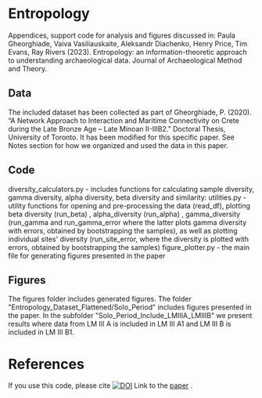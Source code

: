 # Entropology
Appendices, support code for analysis and figures discussed in: Paula Gheorghiade, Vaiva Vasiliauskaite, Aleksandr Diachenko, Henry Price, Tim Evans, Ray Rivers (2023). Entropology: an information-theoretic approach to understanding archaeological data. Journal of Archaeological Method and Theory. 

## Data
The included dataset has been collected as part of Gheorghiade, P. (2020). “A Network Approach to Interaction and Maritime Connectivity on Crete during the Late Bronze Age – Late Minoan II-IIIB2.” Doctoral Thesis, University of Toronto. It has been modified for this specific paper. See Notes section for how we organized and used the data in this paper.

## Code 
diversity_calculators.py - includes functions for calculating sample diversity, gamma diversity, alpha diversity, beta diversity and similarity:
utilities.py - utility functions for opening and pre-processing the data (read_df), plotting beta diversity (run_beta) , alpha_diversity (run_alpha) , gamma_diversity (run_gamma and run_gamma_error where the latter plots gamma diversity with errors, obtained by bootstrapping the samples), as well as plotting individual sites' diversity (run_site_error, where the diversity is plotted with errors, obtained by bootstrapping the samples)
figure_plotter.py - the main file for generating figures presented in the paper

## Figures
The figures folder includes generated figures. The folder "Entropology_Dataset_Flattened/Solo_Period" includes figures presented in the paper. In the subfolder "Solo_Period_Include_LMIIIA_LMIIIB" we present results where data from LM III A is included in LM III A1 and LM III B is included in LM III B1.  

# References
If you use this code, please cite
<a href="https://zenodo.org/badge/latestdoi/650055499"><img src="https://zenodo.org/badge/650055499.svg" alt="DOI"></a>
Link to the [paper](https://www.researchsquare.com/article/rs-2686626/v1) .


